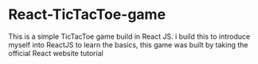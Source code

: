 # React-TicTacToe-game
This is a simple TicTacToe game build in React JS. i build this to introduce myself into ReactJS to learn the basics, this game was built by taking the official React website tutorial
